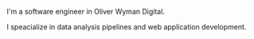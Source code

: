 I'm a software engineer in Oliver Wyman Digital.

I speacialize in data analysis pipelines and web application development.
